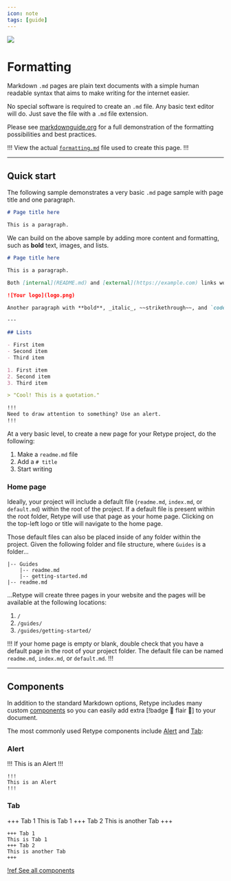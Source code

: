 ```yaml
---
icon: note
tags: [guide]
---
```

![](/static/headers/header-5.png)

# Formatting

Markdown `.md` pages are plain text documents with a simple human readable syntax that aims to make writing for the internet easier.

No special software is required to create an `.md` file. Any basic text editor will do. Just save the file with a `.md` file extension.

Please see [markdownguide.org](https://www.markdownguide.org/cheat-sheet/) for a full demonstration of the formatting possibilities and best practices.

!!!
View the actual [`formatting.md`](https://github.com/retypeapp/retype/blob/main/guides/formatting.md) file used to create this page.
!!!

---

## Quick start

The following sample demonstrates a very basic `.md` page sample with page title and one paragraph.

```md
# Page title here

This is a paragraph.
```

We can build on the above sample by adding more content and formatting, such as **bold** text, images, and lists.

```md
# Page title here

This is a paragraph.

Both [internal](README.md) and [external](https://example.com) links work.

![Your logo](logo.png)

Another paragraph with **bold**, _italic_, ~~strikethrough~~, and `code` samples.

---

## Lists

- First item
- Second item
- Third item

1. First item
2. Second item
3. Third item

> "Cool! This is a quotation."

!!!
Need to draw attention to something? Use an alert.
!!!
```

At a very basic level, to create a new page for your Retype project, do the following:

1. Make a `readme.md` file
2. Add a `# title`
3. Start writing

### Home page

Ideally, your project will include a default file (`readme.md`, `index.md`, or `default.md`) within the root of the project. If a default file is present within the root folder, Retype will use that page as your home page. Clicking on the top-left logo or title will navigate to the home page.

Those default files can also be placed inside of any folder within the project. Given the following folder and file structure, where `Guides` is a folder...

```
|-- Guides
    |-- readme.md
    |-- getting-started.md
|-- readme.md
```

...Retype will create three pages in your website and the pages will be available at the following locations:

1. `/`
2. `/guides/`
3. `/guides/getting-started/`

!!!
If your home page is empty or blank, double check that you have a default page in the root of your project folder. The default file can be named `readme.md`, `index.md`, or `default.md`.
!!!

---

## Components

In addition to the standard Markdown options, Retype includes many custom [components](/ink%20Smart%20Contract/readme.md) so you can easily add extra [!badge :gem: flair :gem:] to your document.

The most commonly used Retype components include [Alert](/ink%20Smart%20Contract/alert.md) and [Tab](/ink%20Smart%20Contract/tab.md):

### Alert

!!!
This is an Alert
!!!

~~~ Sample [Alert](/components/alert.md) component
!!!
This is an Alert
!!!
~~~

### Tab

+++ Tab 1
This is Tab 1
+++ Tab 2
This is another Tab
+++

~~~ Sample [Tab](/components/tab.md) component
+++ Tab 1
This is Tab 1
+++ Tab 2
This is another Tab
+++
~~~

[!ref See all components](/ink%20Smart%20Contract/readme.md)
